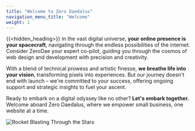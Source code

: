 ```yaml
---
title: "Welcome to Zero Daedalus"
navigation_menu_title: "Welcome"
weight: 1
---
```

{{<hidden_heading>}}
In the vast digital universe, **your online presence is your spacecraft**, navigating through the endless possibilities of the internet. Consider ZeroDae your expert co-pilot, guiding you through the cosmos of web design and development with precision and creativity.

With a blend of technical prowess and artistic finesse, **we breathe life into your vision**, transforming pixels into experiences. But our journey doesn't end with launch – we're committed to your success, offering ongoing support and strategic insights to fuel your ascent.


Ready to embark on a digital odyssey like no other? **Let's embark together.** Welcome aboard Zero Daedalus, where we empower small business, one website at a time.

![Rocket Blasting Through the Stars](https://cdn.zerodaedal.us/zdae_rocket.png)
